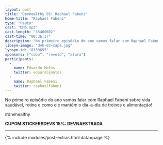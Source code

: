 ```yaml
---
layout: post
title: "DevHealthy 05: Raphael Fabeni"
home-title: "Raphael Fabeni"
type: "Pauta"
cast: "DH5.mp3"
cast-length: "35400602"
cast-time: "00:36:37"
description: "No primeiro episódio do ano vamos falar com Raphael Fabeni sobre vida saudável, rotina e como ele mantém o dia-a-dia de treinos e alimentação!"
libsyn-image: "dvh-03-capa.jpg"
lybsyn-id: "8130695"
sponsors: ["cubo", "revelo", "alura"]
participants:
  -
    name: Eduardo Matos
    twitter: eduardojmatos
  -
    name: Raphael Fabeni
    twitter: raphaelfabeni
---
```


No primeiro episódio do ano vamos falar com Raphael Fabeni sobre vida saudável, rotina e como ele mantém o dia-a-dia de treinos e alimentação!

#dnehealthy

<strong>CUPOM STICKERSDEVS 15%: DEVNAESTRADA</strong>

---

{% include modules/post-extras.html data=page %}
